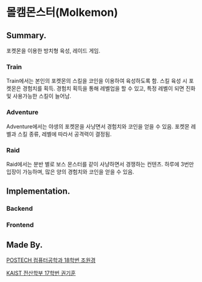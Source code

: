 # 몰캠몬스터(Molkemon)

## Summary.

포켓몬을 이용한 방치형 육성, 레이드 게임.

### Train

Train에서는 본인의 포켓몬의 스킬을 코인을 이용하여 육성하도록 함.
스킬 육성 시 포켓몬은 경험치를 획득.
경험치 획득을 통해 레벨업을 할 수 있고, 특정 레벨이 되면 진화 및 사용가능한 스킬이 늘어남.


### Adventure

Adventure에서는 야생의 포켓몬을 사냥면서 경험치와 코인을 얻을 수 있음.
포켓몬 레벨과 스킬 종류, 레벨에 따라서 공격력이 결정됨.


### Raid

Raid에서는 분반 별로 보스 몬스터를 같이 사냥하면서 경쟁하는 컨텐츠.
하루에 3번만 입장이 가능하며, 많은 양의 경험치와 코인을 얻을 수 있음.

## Implementation.

### Backend


### Frontend


## Made By.

[POSTECH 컴퓨터공학과 18학번 조원경](https://github.com/wkcho99)

[KAIST 전산학부 17학번 권기훈](https://www.github.com/kyoonkwon)
